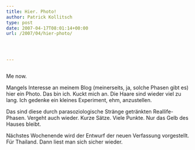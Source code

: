```yaml
---
title: Hier. Photo!
author: Patrick Kollitsch
type: post
date: 2007-04-17T08:01:14+00:00
url: /2007/04/hier-photo/




---
```

<div class="flickr">
  <a href="http://www.flickr.com/photos/schreibblogade/462510522/"><img src="//farm1.static.flickr.com/242/462510522_6976374920.jpg" class="flickr-photo" alt="" /></a></p> 
  
  <p>
    Me now.
  </p>
</div>

Mangels Interesse an meinem Blog (meinerseits, ja, solche Phasen gibt es) hier ein Photo. Das bin ich. Kuckt mich an. Die Haare sind wieder viel zu lang. Ich gedenke ein kleines Experiment, ehm, anzustellen.

Das sind diese durch parasoziologische Stränge getränkten Reallife-Phasen. Vergeht auch wieder. Kurze Sätze. Viele Punkte. Nur das Gelb des Hauses bleibt.

Nächstes Wochenende wird der Entwurf der neuen Verfassung vorgestellt. Für Thailand. Dann liest man sich sicher wieder.

